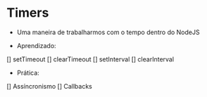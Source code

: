 # Timers

- Uma maneira de trabalharmos com o tempo dentro do NodeJS

- Aprendizado:

[] setTimeout
[] clearTimeout
[] setInterval
[] clearInterval

- Prática:

[] Assíncronismo
[] Callbacks